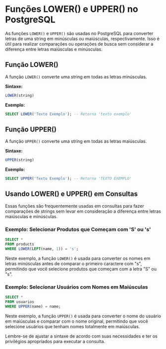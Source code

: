 # Funções LOWER() e UPPER() no PostgreSQL

As funções `LOWER()` e `UPPER()` são usadas no PostgreSQL para converter letras de uma string em minúsculas ou maiúsculas, respectivamente. Isso é útil para realizar comparações ou operações de busca sem considerar a diferença entre letras maiúsculas e minúsculas.

## Função LOWER()

A função `LOWER()` converte uma string em todas as letras minúsculas.

**Sintaxe:**

```sql
LOWER(string)
```

**Exemplo:**

```sql
SELECT LOWER('Texto Exemplo'); -- Retorna 'texto exemplo'
```

## Função UPPER()

A função `UPPER()` converte uma string em todas as letras maiúsculas.

**Sintaxe:**

```sql
UPPER(string)
```

**Exemplo:**

```sql
SELECT UPPER('Texto Exemplo'); -- Retorna 'TEXTO EXEMPLO'
```

## Usando LOWER() e UPPER() em Consultas

Essas funções são frequentemente usadas em consultas para fazer comparações de strings sem levar em consideração a diferença entre letras maiúsculas e minúsculas.

### Exemplo: Selecionar Produtos que Começam com 'S' ou 's'

```sql
SELECT *
FROM products
WHERE LOWER(LEFT(name, 1)) = 's';
```

Neste exemplo, a função `LOWER()` é usada para converter os nomes em letras minúsculas antes de comparar o primeiro caractere com "s", permitindo que você selecione produtos que começam com a letra "S" ou "s".

### Exemplo: Selecionar Usuários com Nomes em Maiúsculas

```sql
SELECT *
FROM usuarios
WHERE UPPER(name) = name;
```

Neste exemplo, a função `UPPER()` é usada para converter o nome do usuário em maiúsculas e comparar com o nome original, permitindo que você selecione usuários que tenham nomes totalmente em maiúsculas.

Lembre-se de ajustar a sintaxe de acordo com suas necessidades e ter os privilégios apropriados para executar a consulta.